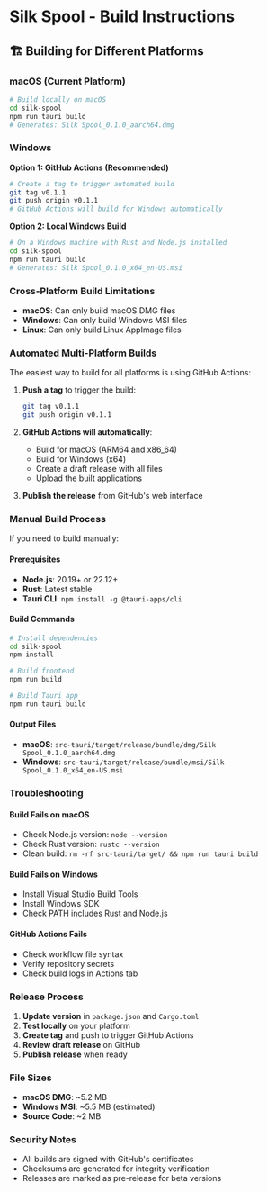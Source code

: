 # Silk Spool - Build Instructions

## 🏗️ Building for Different Platforms

### macOS (Current Platform)
```bash
# Build locally on macOS
cd silk-spool
npm run tauri build
# Generates: Silk Spool_0.1.0_aarch64.dmg
```

### Windows
**Option 1: GitHub Actions (Recommended)**
```bash
# Create a tag to trigger automated build
git tag v0.1.1
git push origin v0.1.1
# GitHub Actions will build for Windows automatically
```

**Option 2: Local Windows Build**
```bash
# On a Windows machine with Rust and Node.js installed
cd silk-spool
npm run tauri build
# Generates: Silk Spool_0.1.0_x64_en-US.msi
```

### Cross-Platform Build Limitations

- **macOS**: Can only build macOS DMG files
- **Windows**: Can only build Windows MSI files  
- **Linux**: Can only build Linux AppImage files

### Automated Multi-Platform Builds

The easiest way to build for all platforms is using GitHub Actions:

1. **Push a tag** to trigger the build:
   ```bash
   git tag v0.1.1
   git push origin v0.1.1
   ```

2. **GitHub Actions will automatically**:
   - Build for macOS (ARM64 and x86_64)
   - Build for Windows (x64)
   - Create a draft release with all files
   - Upload the built applications

3. **Publish the release** from GitHub's web interface

### Manual Build Process

If you need to build manually:

#### Prerequisites
- **Node.js**: 20.19+ or 22.12+
- **Rust**: Latest stable
- **Tauri CLI**: `npm install -g @tauri-apps/cli`

#### Build Commands
```bash
# Install dependencies
cd silk-spool
npm install

# Build frontend
npm run build

# Build Tauri app
npm run tauri build
```

#### Output Files
- **macOS**: `src-tauri/target/release/bundle/dmg/Silk Spool_0.1.0_aarch64.dmg`
- **Windows**: `src-tauri/target/release/bundle/msi/Silk Spool_0.1.0_x64_en-US.msi`

### Troubleshooting

#### Build Fails on macOS
- Check Node.js version: `node --version`
- Check Rust version: `rustc --version`
- Clean build: `rm -rf src-tauri/target/ && npm run tauri build`

#### Build Fails on Windows
- Install Visual Studio Build Tools
- Install Windows SDK
- Check PATH includes Rust and Node.js

#### GitHub Actions Fails
- Check workflow file syntax
- Verify repository secrets
- Check build logs in Actions tab

### Release Process

1. **Update version** in `package.json` and `Cargo.toml`
2. **Test locally** on your platform
3. **Create tag** and push to trigger GitHub Actions
4. **Review draft release** on GitHub
5. **Publish release** when ready

### File Sizes
- **macOS DMG**: ~5.2 MB
- **Windows MSI**: ~5.5 MB (estimated)
- **Source Code**: ~2 MB

### Security Notes
- All builds are signed with GitHub's certificates
- Checksums are generated for integrity verification
- Releases are marked as pre-release for beta versions
